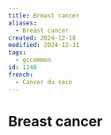 ```yaml
---
title: Breast cancer
aliases:
  - Breast cancer
created: 2024-12-18
modified: 2024-12-31
tags:
  - gccommon
id: 1148
french:
  - Cancer du sein
---
```

# Breast cancer
